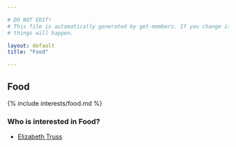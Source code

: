 ```yaml
---

# DO NOT EDIT!
# This file is automatically generated by get-members. If you change it, bad
# things will happen.

layout: default
title: "Food"

---
```


## Food

{% include interests/food.md %}

### Who is interested in Food?


* [Elizabeth Truss](/members/elizabeth-truss.html)
